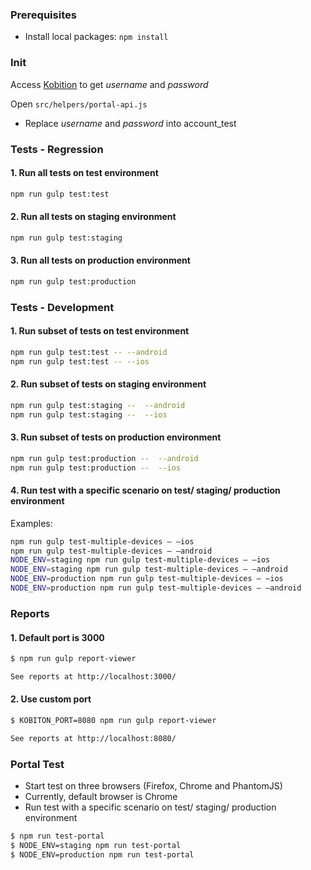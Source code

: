 ### Prerequisites
 * Install local packages:  `npm install`

### Init
Access [Kobition](https://kobiton.com) to get *username* and *password*

Open `src/helpers/portal-api.js`
* Replace *username* and *password* into account_test

### Tests - Regression

#### 1. Run all tests on test environment
```bash
npm run gulp test:test
```

#### 2. Run all tests on staging environment
```bash
npm run gulp test:staging
```

#### 3. Run all tests on production environment
```bash
npm run gulp test:production
```

### Tests - Development

#### 1. Run subset of tests on test environment
```bash
npm run gulp test:test -- --android
npm run gulp test:test -- --ios
```

#### 2. Run subset of tests on staging environment
```bash
npm run gulp test:staging --  --android
npm run gulp test:staging --  --ios
```

#### 3. Run subset of tests on production environment
```bash
npm run gulp test:production --  --android
npm run gulp test:production --  --ios
```

#### 4. Run test with a specific scenario on test/ staging/ production environment
Examples:
```bash
npm run gulp test-multiple-devices — —ios
npm run gulp test-multiple-devices — —android
NODE_ENV=staging npm run gulp test-multiple-devices — —ios
NODE_ENV=staging npm run gulp test-multiple-devices — —android
NODE_ENV=production npm run gulp test-multiple-devices — —ios
NODE_ENV=production npm run gulp test-multiple-devices — —android
```

### Reports

#### 1. Default port is 3000
```bash
$ npm run gulp report-viewer

See reports at http://localhost:3000/
```
#### 2. Use custom port
```bash
$ KOBITON_PORT=8080 npm run gulp report-viewer

See reports at http://localhost:8080/
```

### Portal Test

* Start test on three browsers (Firefox, Chrome and PhantomJS)
* Currently, default browser is Chrome
* Run test with a specific scenario on test/ staging/ production environment
```bash
$ npm run test-portal
$ NODE_ENV=staging npm run test-portal
$ NODE_ENV=production npm run test-portal
```
